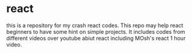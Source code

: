 # react
this is a repository for my crash react codes. This repo may help react beginners to have some hint on simple projects. It includes codes from different videos over youtube abiut react including MOsh's react 1 hour video.
